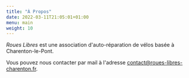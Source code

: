 ```yaml
---
title: "À Propos"
date: 2022-03-11T21:05:01+01:00
menu: main
weight: 10
---
```


*Roues Libres* est une association d'auto-réparation de vélos basée à Charenton-le-Pont.

Vous pouvez nous contacter par mail à l'adresse [contact@roues-libres-charenton.fr](mailto:contact@roues-libres-charenton.fr).

